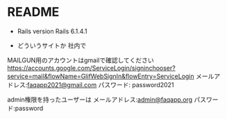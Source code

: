 # README
* Rails version
Rails 6.1.4.1

* どういうサイトか
社内で


MAILGUN用のアカウントはgmailで確認してください
https://accounts.google.com/ServiceLogin/signinchooser?service=mail&flowName=GlifWebSignIn&flowEntry=ServiceLogin
メールアドレス:faqapp2021@gmail.com
パスワード: password2021

admin権限を持ったユーザーは
メールアドレス:admin@faqapp.org
パスワード:password
    